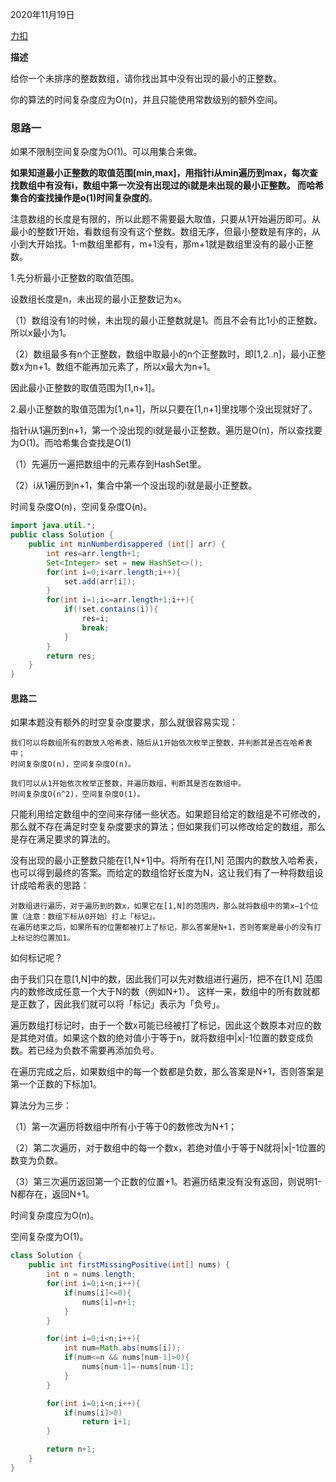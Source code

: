 2020年11月19日

[力扣](https://leetcode-cn.com/problems/first-missing-positive/)

**描述**

给你一个未排序的整数数组，请你找出其中没有出现的最小的正整数。

你的算法的时间复杂度应为O(n)，并且只能使用常数级别的额外空间。

### 思路一

如果不限制空间复杂度为O(1)。可以用集合来做。

**如果知道最小正整数的取值范围[min,max]，用指针i从min遍历到max，每次查找数组中有没有i，数组中第一次没有出现过的i就是未出现的最小正整数。
而哈希集合的查找操作是o(1)时间复杂度的**。

注意数组的长度是有限的，所以此题不需要最大取值，只要从1开始遍历即可。从最小的整数1开始，看数组有没有这个整数。数组无序，但最小整数是有序的，从小到大开始找。1-m数组里都有，m+1没有，那m+1就是数组里没有的最小正整数。

1.先分析最小正整数的取值范围。

设数组长度是n，未出现的最小正整数记为x。

（1）数组没有1的时候，未出现的最小正整数就是1。而且不会有比1小的正整数。所以x最小为1。

（2）数组最多有n个正整数，数组中取最小的n个正整数时，即[1,2..n]，最小正整数x为n+1。数组不能再加元素了，所以x最大为n+1。

因此最小正整数的取值范围为[1,n+1]。

2.最小正整数的取值范围为[1,n+1]，所以只要在[1,n+1]里找哪个没出现就好了。

指针i从1遍历到n+1，第一个没出现的i就是最小正整数。遍历是O(n)，所以查找要为O(1)。而哈希集合查找是O(1)

（1）先遍历一遍把数组中的元素存到HashSet里。

（2）i从1遍历到n+1，集合中第一个没出现的i就是最小正整数。

时间复杂度O(n)，空间复杂度O(n)。

```java
import java.util.*;
public class Solution {
    public int minNumberdisappered (int[] arr) {
        int res=arr.length+1;
        Set<Integer> set = new HashSet<>();
        for(int i=0;i<arr.length;i++){
            set.add(arr[i]);
        }
        for(int i=1;i<=arr.length+1;i++){
            if(!set.contains(i)){
                res=i;
                break;
            }
        }
        return res;
    }
}
```

#### 思路二

如果本题没有额外的时空复杂度要求，那么就很容易实现：
```
我们可以将数组所有的数放入哈希表，随后从1开始依次枚举正整数，并判断其是否在哈希表中；
时间复杂度O(n)，空间复杂度O(n)。

我们可以从1开始依次枚举正整数，并遍历数组，判断其是否在数组中。
时间复杂度O(n^2)，空间复杂度O(1)。
```
只能利用给定数组中的空间来存储一些状态。如果题目给定的数组是不可修改的，那么就不存在满足时空复杂度要求的算法；但如果我们可以修改给定的数组，那么是存在满足要求的算法的。

没有出现的最小正整数只能在[1,N+1]中。将所有在[1,N] 范围内的数放入哈希表，也可以得到最终的答案。而给定的数组恰好长度为N，这让我们有了一种将数组设计成哈希表的思路：
```
对数组进行遍历，对于遍历到的数x，如果它在[1,N]的范围内，那么就将数组中的第x−1个位置（注意：数组下标从0开始）打上「标记」。
在遍历结束之后，如果所有的位置都被打上了标记，那么答案是N+1，否则答案是最小的没有打上标记的位置加1。
```
如何标记呢？

由于我们只在意[1,N]中的数，因此我们可以先对数组进行遍历，把不在[1,N] 范围内的数修改成任意一个大于N的数（例如N+1）。
这样一来，数组中的所有数就都是正数了，因此我们就可以将「标记」表示为「负号」。

遍历数组打标记时，由于一个数x可能已经被打了标记，因此这个数原本对应的数是其绝对值。如果这个数的绝对值小于等于n，就将数组中|x|-1位置的数变成负数。若已经为负数不需要再添加负号。

在遍历完成之后，如果数组中的每一个数都是负数，那么答案是N+1，否则答案是第一个正数的下标加1。

算法分为三步：

（1）第一次遍历将数组中所有小于等于0的数修改为N+1；

（2）第二次遍历，对于数组中的每一个数x，若绝对值小于等于N就将|x|-1位置的数变为负数。

（3）第三次遍历返回第一个正数的位置+1。若遍历结束没有没有返回，则说明1-N都存在，返回N+1。

时间复杂度应为O(n)。

空间复杂度为O(1)。

```java
class Solution {
    public int firstMissingPositive(int[] nums) {
        int n = nums.length;
        for(int i=0;i<n;i++){
            if(nums[i]<=0){
                nums[i]=n+1;
            }
        }

        for(int i=0;i<n;i++){
            int num=Math.abs(nums[i]);
            if(num<=n && nums[num-1]>0){
                nums[num-1]=-nums[num-1];                
            }
        }

        for(int i=0;i<n;i++){
            if(nums[i]>0)
                return i+1;
        }

        return n+1;
    }
}
```

